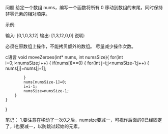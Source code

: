 问题
给定一个数组 nums，编写一个函数将所有 0 移动到数组的末尾，同时保持非零元素的相对顺序。

示例:

输入: [0,1,0,3,12]
输出: [1,3,12,0,0]
说明:

必须在原数组上操作，不能拷贝额外的数组。
尽量减少操作次数。

c语言
void moveZeroes(int* nums, int numsSize){
    for(int i=0;i<numsSize;i++)
    {
        if(nums[i]==0)
        {
            for(int j=i;j<numsSize-1;j++)
            {
                nums[j]=nums[j+1];

            }
            nums[numsSize-1]=0;
            i=i-1;
            numsSize=numsSize-1;
        }
    }

}

笔记：
1.要注意在移动了一次0之后，numsize要减一，可视作后面的0已经固定了，i也要减一，以防跳过起始的元素。
